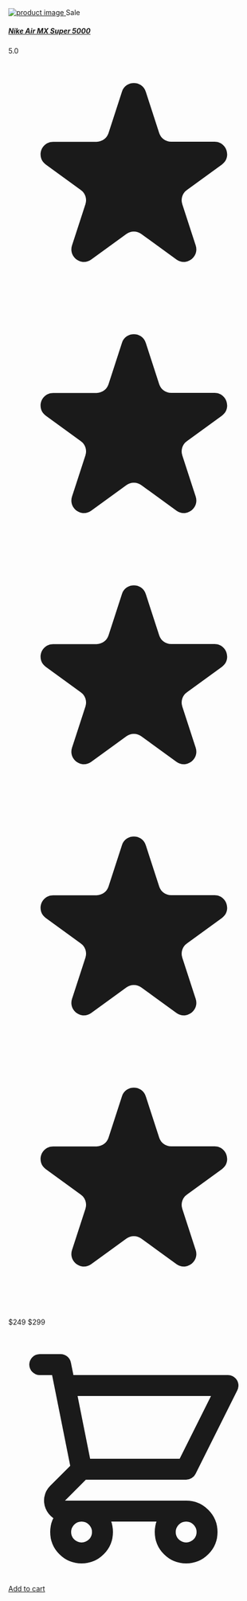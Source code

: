 <div class="relative m-10 w-full max-w-xs overflow-hidden rounded-lg bg-white shadow-md">
  <a href="#">
    <img class="h-60 rounded-t-lg object-cover" src="https://images.unsplash.com/flagged/photo-1556637640-2c80d3201be8?ixlib=rb-1.2.1&ixid=MnwxMjA3fDB8MHxzZWFyY2h8M3x8c25lYWtlcnxlbnwwfHwwfHw%3D&auto=format&fit=crop&w=500&q=60" alt="product image" />
  </a>
  <span class="absolute top-0 left-0 w-28 translate-y-4 -translate-x-6 -rotate-45 bg-black text-center text-sm text-white">Sale</span>
  <div class="mt-4 px-5 pb-5">
    <a href="#">
      <h5 class="text-xl font-semibold tracking-tight text-slate-900">Nike Air MX Super 5000</h5>
    </a>
    <div class="mt-2.5 mb-5 flex items-center">
      <span class="mr-2 rounded bg-yellow-200 px-2.5 py-0.5 text-xs font-semibold">5.0</span>
      <svg aria-hidden="true" class="h-5 w-5 text-yellow-300" fill="currentColor" viewBox="0 0 20 20" xmlns="http://www.w3.org/2000/svg">
        <path d="M9.049 2.927c.3-.921 1.603-.921 1.902 0l1.07 3.292a1 1 0 00.95.69h3.462c.969 0 1.371 1.24.588 1.81l-2.8 2.034a1 1 0 00-.364 1.118l1.07 3.292c.3.921-.755 1.688-1.54 1.118l-2.8-2.034a1 1 0 00-1.175 0l-2.8 2.034c-.784.57-1.838-.197-1.539-1.118l1.07-3.292a1 1 0 00-.364-1.118L2.98 8.72c-.783-.57-.38-1.81.588-1.81h3.461a1 1 0 00.951-.69l1.07-3.292z"></path>
      </svg>
      <svg aria-hidden="true" class="h-5 w-5 text-yellow-300" fill="currentColor" viewBox="0 0 20 20" xmlns="http://www.w3.org/2000/svg">
        <path d="M9.049 2.927c.3-.921 1.603-.921 1.902 0l1.07 3.292a1 1 0 00.95.69h3.462c.969 0 1.371 1.24.588 1.81l-2.8 2.034a1 1 0 00-.364 1.118l1.07 3.292c.3.921-.755 1.688-1.54 1.118l-2.8-2.034a1 1 0 00-1.175 0l-2.8 2.034c-.784.57-1.838-.197-1.539-1.118l1.07-3.292a1 1 0 00-.364-1.118L2.98 8.72c-.783-.57-.38-1.81.588-1.81h3.461a1 1 0 00.951-.69l1.07-3.292z"></path>
      </svg>
      <svg aria-hidden="true" class="h-5 w-5 text-yellow-300" fill="currentColor" viewBox="0 0 20 20" xmlns="http://www.w3.org/2000/svg">
        <path d="M9.049 2.927c.3-.921 1.603-.921 1.902 0l1.07 3.292a1 1 0 00.95.69h3.462c.969 0 1.371 1.24.588 1.81l-2.8 2.034a1 1 0 00-.364 1.118l1.07 3.292c.3.921-.755 1.688-1.54 1.118l-2.8-2.034a1 1 0 00-1.175 0l-2.8 2.034c-.784.57-1.838-.197-1.539-1.118l1.07-3.292a1 1 0 00-.364-1.118L2.98 8.72c-.783-.57-.38-1.81.588-1.81h3.461a1 1 0 00.951-.69l1.07-3.292z"></path>
      </svg>
      <svg aria-hidden="true" class="h-5 w-5 text-yellow-300" fill="currentColor" viewBox="0 0 20 20" xmlns="http://www.w3.org/2000/svg">
        <path d="M9.049 2.927c.3-.921 1.603-.921 1.902 0l1.07 3.292a1 1 0 00.95.69h3.462c.969 0 1.371 1.24.588 1.81l-2.8 2.034a1 1 0 00-.364 1.118l1.07 3.292c.3.921-.755 1.688-1.54 1.118l-2.8-2.034a1 1 0 00-1.175 0l-2.8 2.034c-.784.57-1.838-.197-1.539-1.118l1.07-3.292a1 1 0 00-.364-1.118L2.98 8.72c-.783-.57-.38-1.81.588-1.81h3.461a1 1 0 00.951-.69l1.07-3.292z"></path>
      </svg>
      <svg aria-hidden="true" class="h-5 w-5 text-yellow-300" fill="currentColor" viewBox="0 0 20 20" xmlns="http://www.w3.org/2000/svg">
        <path d="M9.049 2.927c.3-.921 1.603-.921 1.902 0l1.07 3.292a1 1 0 00.95.69h3.462c.969 0 1.371 1.24.588 1.81l-2.8 2.034a1 1 0 00-.364 1.118l1.07 3.292c.3.921-.755 1.688-1.54 1.118l-2.8-2.034a1 1 0 00-1.175 0l-2.8 2.034c-.784.57-1.838-.197-1.539-1.118l1.07-3.292a1 1 0 00-.364-1.118L2.98 8.72c-.783-.57-.38-1.81.588-1.81h3.461a1 1 0 00.951-.69l1.07-3.292z"></path>
      </svg>
    </div>
    <div class="flex items-center justify-between">
      <p>
        <span class="text-3xl font-bold text-slate-900">$249</span>
        <span class="text-sm text-slate-900 line-through">$299</span>
      </p>
      <a href="#" class="flex items-center rounded-md bg-slate-900 px-5 py-2.5 text-center text-sm font-medium text-white hover:bg-gray-700 focus:outline-none focus:ring-4 focus:ring-blue-300">
        <svg xmlns="http://www.w3.org/2000/svg" class="mr-2 h-6 w-6" fill="none" viewBox="0 0 24 24" stroke="currentColor" stroke-width="2">
          <path stroke-linecap="round" stroke-linejoin="round" d="M3 3h2l.4 2M7 13h10l4-8H5.4M7 13L5.4 5M7 13l-2.293 2.293c-.63.63-.184 1.707.707 1.707H17m0 0a2 2 0 100 4 2 2 0 000-4zm-8 2a2 2 0 11-4 0 2 2 0 014 0z" />
        </svg>
        Add to cart</a
      >
    </div>
  </div>
</div>

